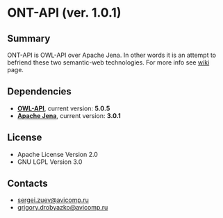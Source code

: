 # ONT-API (ver. 1.0.1)

## Summary
ONT-API is OWL-API over Apache Jena.
In other words it is an attempt to befriend these two semantic-web technologies.
For more info see [wiki](https://github.com/avicomp/ont-api/wiki) page.
 
## Dependencies
- **[OWL-API](https://github.com/owlcs/owlapi)**, current version: **5.0.5**
- **[Apache Jena](https://github.com/apache/jena)**, current version: **3.0.1**

## License
* Apache License Version 2.0
* GNU LGPL Version 3.0

## Contacts
* sergei.zuev@avicomp.ru
* grigory.drobyazko@avicomp.ru
